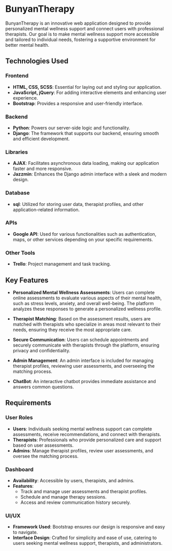 # BunyanTherapy

BunyanTherapy is an innovative web application designed to provide personalized mental wellness support and connect users with professional therapists. Our goal is to make mental wellness support more accessible and tailored to individual needs, fostering a supportive environment for better mental health.

## Technologies Used

### Frontend
- **HTML, CSS, SCSS**: Essential for laying out and styling our application.
- **JavaScript, jQuery**: For adding interactive elements and enhancing user experience.
- **Bootstrap**: Provides a responsive and user-friendly interface.

### Backend
- **Python**: Powers our server-side logic and functionality.
- **Django**: The framework that supports our backend, ensuring smooth and efficient development.

### Libraries
- **AJAX**: Facilitates asynchronous data loading, making our application faster and more responsive.
- **Jazzmin**: Enhances the Django admin interface with a sleek and modern design.

### Database
- **sql**: Utilized for storing user data, therapist profiles, and other application-related information.

### APIs
- **Google API**: Used for various functionalities such as authentication, maps, or other services depending on your specific requirements.

### Other Tools
- **Trello**: Project management and task tracking.

## Key Features

- **Personalized Mental Wellness Assessments**: Users can complete online assessments to evaluate various aspects of their mental health, such as stress levels, anxiety, and overall well-being. The platform analyzes these responses to generate a personalized wellness profile.

- **Therapist Matching**: Based on the assessment results, users are matched with therapists who specialize in areas most relevant to their needs, ensuring they receive the most appropriate care.

- **Secure Communication**: Users can schedule appointments and securely communicate with therapists through the platform, ensuring privacy and confidentiality.

- **Admin Management**: An admin interface is included for managing therapist profiles, reviewing user assessments, and overseeing the matching process.

- **ChatBot**: An interactive chatbot provides immediate assistance and answers common questions.

## Requirements

### User Roles
- **Users**: Individuals seeking mental wellness support can complete assessments, receive recommendations, and connect with therapists.
- **Therapists**: Professionals who provide personalized care and support based on user assessments.
- **Admins**: Manage therapist profiles, review user assessments, and oversee the matching process.

### Dashboard
- **Availability**: Accessible by users, therapists, and admins.
- **Features**:
  - Track and manage user assessments and therapist profiles.
  - Schedule and manage therapy sessions.
  - Access and review communication history securely.

### UI/UX
- **Framework Used**: Bootstrap ensures our design is responsive and easy to navigate.
- **Interface Design**: Crafted for simplicity and ease of use, catering to users seeking mental wellness support, therapists, and administrators.

